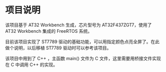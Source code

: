 # 项目说明

该项目基于 AT32 Workbench 生成，芯片型号为 AT32F437ZGT7，使用了 AT32 Workbench 集成的 FreeRTOS 系统。

目前该项目实现了 ST7789 驱动的基础功能，可以用指定颜色点亮全屏了。在此做个说明，以后移植 ST7789 驱动时可以参考该项目。

该项目中用到了 C++ ，主函数 main() 文件为 C 文件，这里需要用桥接文件实现在 C 中调用 C++ 的实现。
